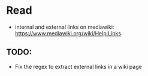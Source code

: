 # Read

- internal and external links on mediawiki: https://www.mediawiki.org/wiki/Help:Links

TODO: 
---

- Fix the regex to extract external links in a wiki page
